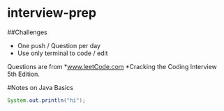 # interview-prep
##Challenges 
  - One push / Question per day
  - Use only terminal to code / edit 

Questions are from
*www.leetCode.com
*Cracking the Coding Interview 5th Edition.

#Notes on Java Basics

```Java
System.out.println("hi");
```
